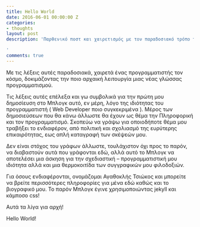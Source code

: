 ```yaml
---
title: Hello World
date: 2016-06-01 00:00:00 Z
categories:
- thoughts
layout: post
description: 'Παρθενικό ποστ και χαιρετισμός με τον παραδοσιακό τρόπο των προγραμματιστών.

'
comments: true
---
```


Με τις λέξεις αυτές παραδοσιακά, χαιρετά ένας προγραμματιστής τον κόσμο, δοκιμάζοντας την ποιο αρχαική λειτουργία μιας νέας γλώσσας προγραμματισμού.

Τις λέξεις αυτές επέλεξα και γω συμβολικά για την πρώτη μου δημοσίευση στο Μπλογκ αυτό, εν μέρη, λόγο της ιδιότητας του προγραμματιστή ( Web Developer ποιο συγκεκριμένα ). Μέρος των δημοσιεύσεων που θα κάνω άλλωστε θα έχουν ως θέμα την Πληροφορική και τον προγραμματισμό. Σκοπεύω να γράψω για οποιοδήποτε θέμα μου τραβήξει το ενδιαφέρον, από πολιτική και σχολιασμό της ευρύτερης επικαιρότητας, εως απλή καταγραφή των σκέψεών μου.

Δεν είναι στόχος του γράφων άλλωστε, τουλάχιστον όχι προς το παρόν, να διαβαστούν αυτά που γράφονται εδώ, αλλά αυτό το Μπλογκ να αποτελέσει μια άσκηση για την σχεδιαστική – προγραμματιστική μου ιδιότητα αλλά και μια θερμοκοιτίδα των συγγραφικών μου φιλοδοξιών.

Για όσους ενδιαφέρονται, ονομάζομαι Αγαθοκλής Τσιώκος και μπορείτε να βρείτε περισσότερες πληροφορίες για μένα εδώ καθώς και το βιογραφικό μου. Το παρόν Μπλογκ έγινε χρησιμοποιώντας jekyll και κάμποσο css!

Αυτά τα λίγα για αρχή!

Hello World!